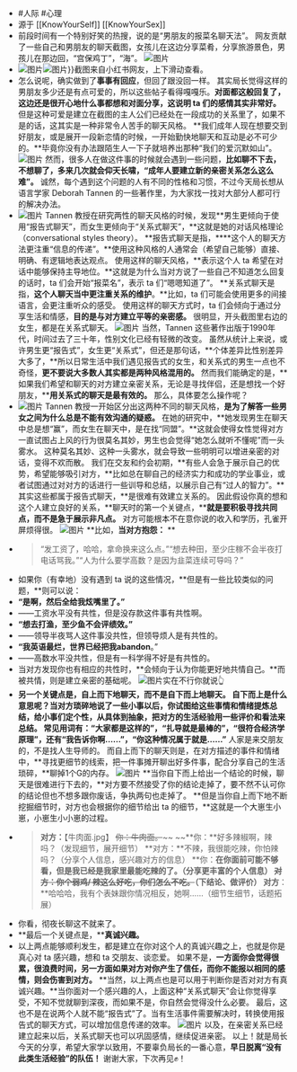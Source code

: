 - #人际 #心理
- 源于 [[KnowYourSelf]] [[KnowYourSex]]
- 前段时间有一个特别好笑的热搜，说的是“男朋友的报菜名聊天法”。
  网友贡献了一些自己和男朋友的聊天截图，女孩儿在这边分享菜肴，分享旅游景色，男孩儿在那边回，“宫保鸡丁”，“海”。
  ![图片](https://mmbiz.qpic.cn/mmbiz_jpg/jib7FLyrSAxxtjia6Ofvq9pb24zIyb9DOIiaA7KxsNvGdiaAQqTWAIB2ns0rBbaXm5YYq9MpPvicDqEqdGfia0iaZ7wibg/640?wx_fmt=jpeg&wxfrom=13&wx_lazy=1&wx_co=1&tp=wxpic)
- ![图片](https://mmbiz.qpic.cn/mmbiz_jpg/jib7FLyrSAxxtjia6Ofvq9pb24zIyb9DOIHCbsDnPLY3NvgAIBuLRvKWJLlH4JHlBXm4XHZUAhpGkWoD4ZpuIXFA/640?wx_fmt=jpeg&wxfrom=5&wx_lazy=1&wx_co=1&tp=wxpic)![图片](https://mmbiz.qpic.cn/mmbiz_jpg/jib7FLyrSAxxtjia6Ofvq9pb24zIyb9DOI5Uu5IyQ8bkvCWcRPFxBTYHGuF6SYANSCicHoflp4GSibQSaKMVwb4DJw/640?wx_fmt=jpeg&wxfrom=5&wx_lazy=1&wx_co=1&tp=wxpic)}}截图来自小红书网友，上下滑动查看。
- 怎么说呢，确实做到了**事事有回应**，但回了跟没回一样。
  其实局长觉得这样的男朋友多少还是有点可爱的，所以这些帖子看得嘎嘎乐。**对面都这般回复了，这边还是很开心地什么事都想和对面分享，这说明 ta 们的感情其实非常好。**
  但是这种可爱是建立在截图的主人公们已经处在一段成功的关系里了，如果不是的话，这其实是一种非常令人苦手的聊天风格。
  **我们成年人现在想要交到好朋友，或是展开一段新恋情的时候，一开始勤快地聊天和互动是必不可少的。**毕竟你没有办法跟陌生人一下子就培养出那种“我们的爱沉默如山”。
  ![图片](https://mmbiz.qpic.cn/mmbiz_gif/jib7FLyrSAxxtjia6Ofvq9pb24zIyb9DOIhicQ4x5JXgeN0IQGZHuIWD78IpCibFSdvp8XrmwusZUEUNHDyhg8Py0Q/640?wx_fmt=gif&wxfrom=5&wx_lazy=1&tp=wxpic)
  然而，很多人在做这件事的时候就会遇到一些问题，**比如聊不下去，不想聊了，**多来几次就会仰天长啸，**“成年人要建立新的亲密关系怎么这么难”。**
  诚然，每个遇到这个问题的人有不同的性格和习惯，不过今天局长想从语言学家 Deborah Tannen 的一些著作里，为大家找一找对大部分人都可行的解决办法。
- ![图片](https://mmbiz.qpic.cn/mmbiz_png/jib7FLyrSAxxtjia6Ofvq9pb24zIyb9DOIDHEPG3A2UbEibLLiboQ0v9vPHPbpLYxUpHRNoibN2xcJNRWibsX3UrqsGg/640?wx_fmt=png&wxfrom=5&wx_lazy=1&wx_co=1&tp=wxpic)
  Tannen 教授在研究两性的聊天风格的时候，发现**男生更倾向于使用“报告式聊天”，而女生更倾向于“关系式聊天”，**这就是她的对话风格理论（conversational styles theory）。
  **报告式聊天是指，****这个人的聊天方法更注重“信息的传递”。**使用这种风格的人通常会（希望自己能够）直接、明确、有逻辑地表达观点。
  使用这样的聊天风格，**表示这个人 ta 希望在对话中能够保持主导地位。**这就是为什么当对方说了一些自己不知道怎么回复的话时，ta 们会开始“报菜名”，表示 ta 们“嗯嗯知道了”。
  **关系式聊天是指，****这个人聊天当中更注重关系的维护****。**比如，ta 们可能会使用更多的间接语言，会更注重听众的感受。
  使用这样的聊天方式时，ta 们会倾向于通过分享生活和情感，**目的是与对方建立平等的亲密感。**
  很明显，开头截图里右边的女生，都是在关系式聊天。
  ![图片](https://mmbiz.qpic.cn/mmbiz_gif/jib7FLyrSAxxtjia6Ofvq9pb24zIyb9DOIAJZFmMK9cp1ud1YdwPLyN9JWJd1YwICHFkkTeObdHibrkwdPxFtuzrQ/640?wx_fmt=gif&wxfrom=5&wx_lazy=1&tp=wxpic)
  当然，Tannen 这些著作出版于1990年代，时间过去了三十年，性别文化已经有轻微的改变。
  虽然从统计上来说，或许男生更“报告式”，女生更“关系式”，但还是那句话，**个体差异比性别差异大多了，**所以日常生活中我们遇见报告式的女生，和关系式的男生一点也不奇怪，**更不要说大多数人其实都是两种风格混用的。**
  然而我们能确定的是，**如果我们希望和聊天的对方建立亲密关系，无论是寻找伴侣，还是想找一个好朋友，****用关系式的聊天是最有效的。**
  那么，具体要怎么操作呢？
- ![图片](https://mmbiz.qpic.cn/mmbiz_png/jib7FLyrSAxxtjia6Ofvq9pb24zIyb9DOITFmnU5iagjpYRpfbAgLg2oGwA5tgcVjZdFiaMrib3hcMw3G7icPnDoibWvg/640?wx_fmt=png&wxfrom=5&wx_lazy=1&wx_co=1&tp=wxpic)
  Tannen 教授一开始区分出这两种不同的聊天风格，**是为了解答一些男女之间为什么总是不能有效沟通的疑惑。**
  在她的研究中，**她发现男生在聊天中总是想“赢”，而女生在聊天中，是在找“同盟”。**这就会使得女性觉得对方一直试图占上风的行为很莫名其妙，男生也会觉得“她怎么就听不懂呢”而一头雾水。
  这种莫名其妙、这种一头雾水，就会导致一些明明可以增进亲密的对话，变得不欢而散。
  我们在交友和约会初期，**有些人会急于展示自己的优势，希望能够吸引对方，**比如总在聊自己的经济实力和成功的学业事业，或者试图通过对对方的话进行一些训导和总结，以展示自己有“过人的智力”。**其实这些都属于报告式聊天，**是很难有效建立关系的。
  因此假设你真的想和这个人建立良好的关系，**聊天时的第一个关键点，****就是要积极寻找共同点，而不是急于展示非凡点。**
  对方可能根本不在意你说的收入和学历，孔雀开屏烦得很。
  ![图片](https://mmbiz.qpic.cn/mmbiz_gif/jib7FLyrSAxxtjia6Ofvq9pb24zIyb9DOIhIfLlhsQ09fIUVdVf1jib4UvvkmAuQLqw005UqVWhK0rY82wbyNM7lQ/640?wx_fmt=gif&wxfrom=5&wx_lazy=1&tp=wxpic)
  **比如，****当对方抱怨：****
  **
- > “发工资了，哈哈，拿命换来这么点。”“想去种田，至少庄稼不会半夜打电话骂我。”“人为什么要学高数？是因为韭菜连续可导吗？”
- 如果你（有幸地）没有遇到 ta 说的这些情况，**但是有一些比较类似的问题，**则可以说：
- **“是啊，然后全给我炫嘴里了。”**
- ——工资水平没有共性，但是没存款这件事有共性啊。
- **“想去打渔，至少鱼不会评绩效。”**
- ——领导半夜骂人这件事没共性，但领导烦人是有共性的。
- **“我英语最烂，世界已经把我abandon**。”
- ——高数水平没共性，但是有一科学得不好是有共性的。
- 当对方发现你也有相应的共性时，**会倾向于认为你能更好地共情自己。**而被共情，则是建立亲密的基础呢。
  ![图片](https://mmbiz.qpic.cn/mmbiz_gif/jib7FLyrSAxxtjia6Ofvq9pb24zIyb9DOIcLoY4vScfNEVIEtM59DeqGI0RwwYKcw08iaXxEV8ia0GpGaibDLeI8egQ/640?wx_fmt=gif&wxfrom=5&wx_lazy=1&tp=wxpic)实在不行你就说👆
- **另一个关键点是，****自上而下地聊天，而不是自下而上地聊天。**
  自下而上是什么意思呢？当对方琐碎地说了一些小事以后，你试图给这些事情和情绪提炼总结，给小事们定个性，**从具体到抽象，把对方的生活经验用一些评价和看法来总结。**
  常见用词有：“大家都是这样的”，“扎导就是最棒的”，“很符合经济学原理”，还有**“我告诉你啊……”，“你这种情况属于就是……”**
  人家是来交朋友的，不是找人生导师的。
  而自上而下的聊天则是，在对方描述的事件和情绪中，**寻找更细节的线索，把一件事摊开聊出好多件事，配合分享自己的生活琐碎，**聊掉1个G的内存。
  ![图片](https://mmbiz.qpic.cn/mmbiz_gif/jib7FLyrSAxxtjia6Ofvq9pb24zIyb9DOIzhIqtBkqzgxNI7zwgPVTLUia4JarEKAHSfdfkj6KxSBCrAPIMmJltpQ/640?wx_fmt=gif&wxfrom=5&wx_lazy=1&tp=wxpic)
  **当你自下而上给出一个结论的时候，聊天是很难进行下去的，**对方要不然接受了你的结论走掉了，要不然不认可你的结论但也不想多跟你废话，争执两句也走掉了。
  **但是当你自上而下地不断挖掘细节时，对方也会根据你的细节给出 ta 的细节，**这就是一个大崽生小崽，小崽生小小崽的过程。
- > **对方：**【牛肉面.jpg】
  ~~你：牛肉面。~~~~
  ~~**你：**好多辣椒啊，辣吗？（发现细节，展开细节）
  **对方：**不辣，我很能吃辣，你怕辣吗？（分享个人信息，感兴趣对方的信息）
  **你：**在你面前可能不够看，但是我已经是我家里最能吃辣的了。（分享更丰富的个人信息）
  ~~对方：你个弱鸡/ 辣这么好吃，你们怎么不吃。~~（下结论、做评价）
  **对方****：**哈哈哈，我有个表妹跟你情况相反，她啊……（细节生细节，话题拓展）
- 你看，彻夜长聊这不就来了。
- **最后一个关键点是，****真诚兴趣。**
- 以上两点能够顺利发生，都是建立在你对这个人的真诚兴趣之上，也就是你是真心对 ta 感兴趣，想和 ta 交朋友、谈恋爱。
  如果不是，**一方面你会觉得很累，很浪费时间，另一方面如果对方对你产生了信任，而你不能报以相同的感情，则会伤害到对方。**
  **当然，以上两点也是可以用于判断你是否对对方有真诚兴趣。**当你面对一个感兴趣的人，上面这种“关系式聊天”会让你觉得享受，不知不觉就聊到深夜，而如果不是，你自然会觉得没什么必要。
  最后，这也不是在说两个人就不能“报告式”了。当有生活事件需要解决时，转换使用报告式的聊天方式，可以增加信息传递的效率。
  ![图片](https://mmbiz.qpic.cn/mmbiz_gif/jib7FLyrSAxxtjia6Ofvq9pb24zIyb9DOIwu9Sg2TTGQ4lM42JibK4duxS4HaBJZzXG1XAtHdBGKtKiafoA6rWMA3g/640?wx_fmt=gif&tp=wxpic&wxfrom=5&wx_lazy=1)
  以及，在亲密关系已经建立起来以后，关系式聊天也可以巩固感情，继续促进亲密。
  以上！就是局长今天的分享，希望大家学以致用，不要辜负局长的一番心意，**早日脱离“没有此类生活经验”的队伍！**
  谢谢大家，下次再见✊！